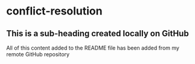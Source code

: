 # conflict-resolution

## This is a sub-heading created locally on GitHub

All of this content added to the README file has been added from my remote GitHub repository
